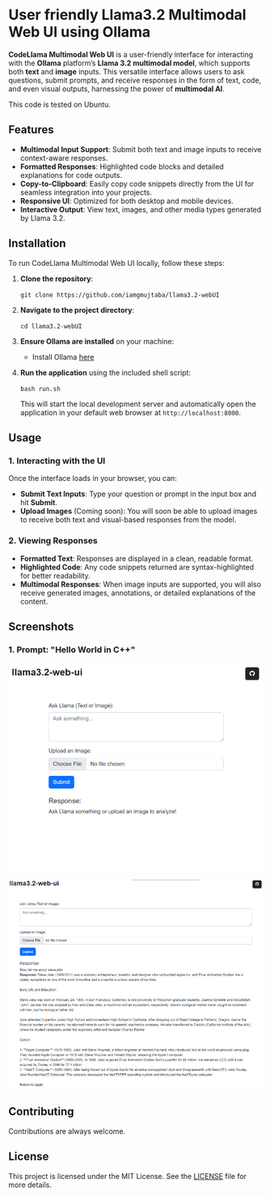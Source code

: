 
# User friendly Llama3.2 Multimodal Web UI using Ollama

**CodeLlama Multimodal Web UI** is a user-friendly interface for interacting with the **Ollama** platform’s **Llama 3.2 multimodal model**, which supports both **text** and **image** inputs. This versatile interface allows users to ask questions, submit prompts, and receive responses in the form of text, code, and even visual outputs, harnessing the power of **multimodal AI**.

This code is tested on Ubuntu.


## Features

- **Multimodal Input Support**: Submit both text and image inputs to receive context-aware responses.
- **Formatted Responses**: Highlighted code blocks and detailed explanations for code outputs.
- **Copy-to-Clipboard**: Easily copy code snippets directly from the UI for seamless integration into your projects.
- **Responsive UI**: Optimized for both desktop and mobile devices.
- **Interactive Output**: View text, images, and other media types generated by Llama 3.2.

## Installation

To run CodeLlama Multimodal Web UI locally, follow these steps:

1. **Clone the repository**:

    ``
    git clone https://github.com/iamgmujtaba/llama3.2-webUI
    ``

2. **Navigate to the project directory**:

    ``
    cd llama3.2-webUI
    ``

3. **Ensure Ollama are installed** on your machine:
    - Install Ollama [here](https://ollama.com)

4. **Run the application** using the included shell script:

    ``
    bash run.sh
    ``

   This will start the local development server and automatically open the application in your default web browser at `http://localhost:8000`.

## Usage

### 1. Interacting with the UI

Once the interface loads in your browser, you can:

- **Submit Text Inputs**: Type your question or prompt in the input box and hit **Submit**.
- **Upload Images** (Coming soon): You will soon be able to upload images to receive both text and visual-based responses from the model.

### 2. Viewing Responses
- **Formatted Text**: Responses are displayed in a clean, readable format.
- **Highlighted Code**: Any code snippets returned are syntax-highlighted for better readability.
- **Multimodal Responses**: When image inputs are supported, you will also receive generated images, annotations, or detailed explanations of the content.


## Screenshots

### 1. **Prompt: "Hello World in C++"**
![homepage](/assests/home_webui.png)

![response](/assests/home_webui_res.png)


## Contributing
Contributions are always welcome.


## License

This project is licensed under the MIT License. See the [LICENSE](LICENSE) file for more details.

